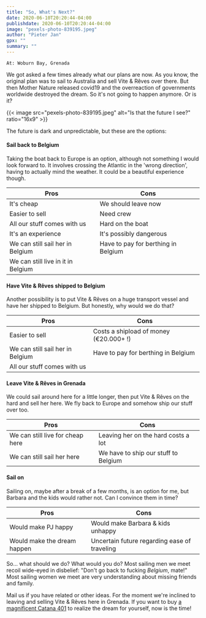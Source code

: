```yaml
---
title: "So, What's Next?"
date: 2020-06-10T20:20:44-04:00
publishdate: 2020-06-10T20:20:44-04:00
image: "pexels-photo-839195.jpeg"
author: "Pieter Jan"
gpx: ""
summary: ""
---
```


`At: Woburn Bay, Grenada`

We got asked a few times already what our plans are now. As you know, the original plan was to sail to Australia and sell Vite & Rêves over there. But then Mother Nature released covid19 and the overreaction of governments worldwide destroyed the dream. So it's not going to happen anymore. Or is it?

{{< image src="pexels-photo-839195.jpeg" alt="Is that the future I see?" ratio="16x9" >}}

The future is dark and unpredictable, but these are the options:

#### Sail back to Belgium

Taking the boat back to Europe is an option, although not something I would look forward to. It involves crossing the Atlantic in the 'wrong direction', having to actually mind the weather. It could be a beautiful experience though.

Pros|Cons
----|----
It's cheap | We should leave now
Easier to sell | Need crew
All our stuff comes with us | Hard on the boat
It's an experience | It's possibly dangerous
We can still sail her in Belgium | Have to pay for berthing in Belgium
We can still live in it in Belgium |

#### Have Vite & Rêves shipped to Belgium

Another possibility is to put Vite & Rêves on a huge transport vessel and have her shipped to Belgium. But honestly, why would we do that?

Pros|Cons
----|----
Easier to sell | Costs a shipload of money (€20.000+ !)
We can still sail her in Belgium | Have to pay for berthing in Belgium
All our stuff comes with us |

#### Leave Vite & Rêves in Grenada

We could sail around here for a little longer, then put Vite & Rêves on the hard and sell her here. We fly back to Europe and somehow ship our stuff over too.

Pros|Cons
----|----
We can still live for cheap here | Leaving her on the hard costs a lot
We can still sail her here | We have to ship our stuff to Belgium

#### Sail on

Sailing on, maybe after a break of a few months, is an option for me, but Barbara and the kids would rather not. Can I convince them in time?

Pros|Cons
----|----
Would make PJ happy | Would make Barbara & kids unhappy
Would make the dream happen | Uncertain future regarding ease of traveling

So... what should we do? What would you do? Most sailing men we meet recoil wide-eyed in disbelief: "Don't go back to fucking _Belgium_, mate!" Most sailing women we meet are very understanding about missing friends and family.

<span class="email">Mail us</span> if you have related or other ideas. For the moment we're inclined to leaving and selling Vite & Rêves here in Grenada. If you want to buy [a magnificent Catana 401](/static/boat) to realize the dream for yourself, now is the time!
